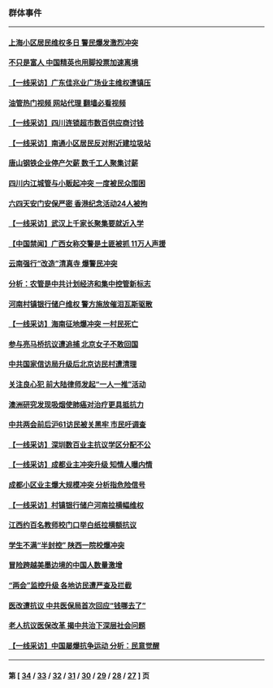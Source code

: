 ### 群体事件
---
#### [上海小区居民维权多日 警民爆发激烈冲突](../../pages/ncid279/n14029221.md?07090845) 
#### [不只是富人 中国精英也用脚投票加速离境](../../pages/ncid279/n14029086.md?07090845) 
#### [【一线采访】广东佳兆业广场业主维权遭镇压](../../pages/ncid279/n14028175.md?07090845) 
#### [油管热门视频 网站代理 翻墙必看视频](http://138.2.39.72:81/youtube.html?epic-marker?07090845)
#### [【一线采访】四川连锁超市数百供应商讨钱](../../pages/ncid279/n14025102.md?07090845) 
#### [【一线采访】南通小区居民反对附近建垃圾站](../../pages/ncid279/n14021690.md?07090845) 
#### [唐山钢铁企业停产欠薪 数千工人聚集讨薪](../../pages/ncid279/n14017404.md?07090845) 
#### [四川内江城管与小贩起冲突 一度被民众围困](../../pages/ncid279/n14015922.md?07090845) 
#### [六四天安门安保严密 香港纪念活动24人被拘](../../pages/ncid279/n14009800.md?07090845) 
#### [【一线采访】武汉上千家长聚集要就近入学](../../pages/ncid279/n14009497.md?07090845) 
#### [【中国禁闻】广西女称交警是土匪被抓 11万人声援](../../pages/ncid279/n14006869.md?07090845) 
#### [云南强行“改造”清真寺 爆警民冲突](../../pages/ncid279/n14005561.md?07090845) 
#### [分析：农管是中共计划经济和集中控管新标志](../../pages/ncid279/n14000665.md?07090845) 
#### [河南村镇银行储户维权 警方施放催泪瓦斯驱散](../../pages/ncid279/n13998750.md?07090845) 
#### [【一线采访】海南征地爆冲突 一村民死亡](../../pages/ncid279/n13989137.md?07090845) 
#### [参与亮马桥抗议遭追捕 北京女子不敢回国](../../pages/ncid279/n13985420.md?07090845) 
#### [中共国家信访局升级后北京访民村遭清理](../../pages/ncid279/n13984826.md?07090845) 
#### [关注良心犯 前大陆律师发起“一人一推”活动](../../pages/ncid279/n13980524.md?07090845) 
#### [澳洲研究发现吸烟使肺癌对治疗更具抵抗力](../../pages/ncid279/n13977762.md?07090845) 
#### [中共两会前后沪61访民被关黑牢 市民吁调查](../../pages/ncid279/n13976054.md?07090845) 
#### [【一线采访】深圳数百业主抗议学区分配不公](../../pages/ncid279/n13976680.md?07090845) 
#### [【一线采访】成都业主冲突升级 知情人曝内情](../../pages/ncid279/n13965289.md?07090845) 
#### [成都小区业主爆大规模冲突 分析指危险信号](../../pages/ncid279/n13964520.md?07090845) 
#### [【一线采访】村镇银行储户河南拉横幅维权](../../pages/ncid279/n13964555.md?07090845) 
#### [江西约百名教师校门口举白纸拉横额抗议](../../pages/ncid279/n13958579.md?07090845) 
#### [学生不满“半封控” 陕西一院校爆冲突](../../pages/ncid279/n13946647.md?07090845) 
#### [冒险跨越美墨边境的中国人数量激增](../../pages/ncid279/n13946742.md?07090845) 
#### [“两会”监控升级 各地访民遭严查及拦截](../../pages/ncid279/n13942702.md?07090845) 
#### [医改遭抗议 中共医保局首次回应“钱哪去了”](../../pages/ncid279/n13938290.md?07090845) 
#### [老人抗议医保改革 揭中共治下深层社会问题](../../pages/ncid279/n13934963.md?07090845) 
#### [【一线采访】中国屡爆抗争运动 分析：民意觉醒](../../pages/ncid279/n13934024.md?07090845) 

---
#### 第 [ [34](./34.md?07090845) / [33](./33.md?07090845) / [32](./32.md?07090845) / [31](./31.md?07090845) / [30](./30.md?07090845) / [29](./29.md?07090845) / [28](./28.md?07090845) / [27](./27.md?07090845) ] 页
